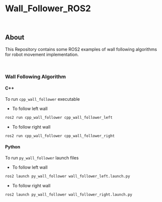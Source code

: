 # Wall_Follower_ROS2

</br>

## About

This Repository contains some ROS2 examples of wall following algorithms for robot movement implementation.

</br>

### Wall Following Algorithm

#### C++

To run `cpp_wall_follower` executable

* To follow left wall

```bash
ros2 run cpp_wall_follower cpp_wall_follower_left
```

* To follow right wall

```bash
ros2 run cpp_wall_follower cpp_wall_follower_right
```

#### Python

To run `py_wall_follower` launch files

* To follow left wall

```bash
ros2 launch py_wall_follower wall_follower_left.launch.py
```

* To follow right wall

```bash
ros2 launch py_wall_follower wall_follower_right.launch.py
```

</br>
